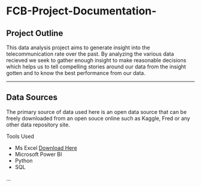 # FCB-Project-Documentation-

## Project Outline
This data analysis project aims to generate insight into the telecommunication rate over the past. By analyzing the various data recieved we seek to gather enough insight to make reasonable decisions which helps us to tell compelling stories around our data from the insight gotten and to know the best performance from our data. 

---

## Data Sources 
The primary source of data used here is an open data source that can be freely downloaded from an open souce online such as Kaggle, Fred or any other data repository site.

Tools Used 
- Ms Excel [Download Here](https://microsoft.com) 
- Microsoft Power BI
- Python
- SQL

...
